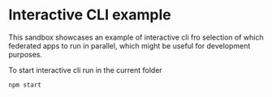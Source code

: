 # Interactive CLI example

This sandbox showcases an example of interactive cli fro selection of which federated apps 
to run in parallel, which might be useful for development purposes.

To start interactive cli run in the current folder
```bash
npm start
```
